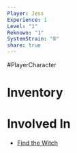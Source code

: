 ```yaml
---  
Player: Jess  
Experience: 1  
Level: "1"  
Reknown: "1"  
SystemStrain: "0"  
share: true  
---  
```

#PlayerCharacter   
  
  
# Inventory  
  
# Involved In  
- [Find the Witch](Find%20the%20Witch.md)  
